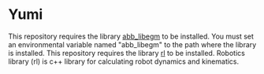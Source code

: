 # Yumi

This repository requires the library [abb_libegm](https://github.com/ros-industrial/abb_libegm) to be installed. You must set an environmental variable named "abb_libegm" to the path where the library is installed.
This repository requires the library [rl](https://github.com/roboticslibrary/rl) to be installed. Robotics library (rl) is c++ library for calculating robot dynamics and kinematics. 
